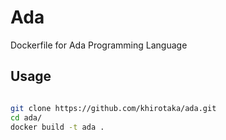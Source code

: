 # Ada
Dockerfile for Ada Programming Language

## Usage

```sh

git clone https://github.com/khirotaka/ada.git
cd ada/
docker build -t ada .
```
